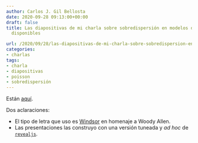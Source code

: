 ```yaml
---
author: Carlos J. Gil Bellosta
date: 2020-09-28 09:13:00+00:00
draft: false
title: Las diapositivas de mi charla sobre sobredispersión en modelos de Poisson,
  disponibles

url: /2020/09/28/las-diapositivas-de-mi-charla-sobre-sobredispersion-en-modelos-de-poisson-disponibles/
categories:
- charlas
tags:
- charla
- diapositivas
- poisson
- sobredispersión
---
```


Están [aquí](https://datanalytics.com/uploads/charla_r-es_202009_poisson.html#/).

Dos aclaraciones:

* El tipo de letra que uso es [Windsor](https://en.wikipedia.org/wiki/Windsor_(typeface)) en homenaje a Woody Allen.
* Las presentaciones las construyo con una versión tuneada y _ad hoc_ de [`revealjs`](https://github.com/rstudio/revealjs).

